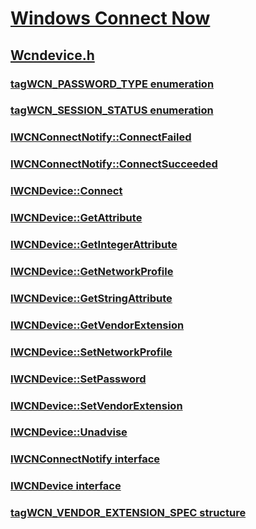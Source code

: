 # [Windows Connect Now](../_wcn/index.md)
## [Wcndevice.h](index.md)
### [tagWCN_PASSWORD_TYPE enumeration](../wcndevice/ne-wcndevice-tagwcn_password_type.md)
### [tagWCN_SESSION_STATUS enumeration](../wcndevice/ne-wcndevice-tagwcn_session_status.md)
### [IWCNConnectNotify::ConnectFailed](../wcndevice/nf-wcndevice-iwcnconnectnotify-connectfailed.md)
### [IWCNConnectNotify::ConnectSucceeded](../wcndevice/nf-wcndevice-iwcnconnectnotify-connectsucceeded.md)
### [IWCNDevice::Connect](../wcndevice/nf-wcndevice-iwcndevice-connect.md)
### [IWCNDevice::GetAttribute](../wcndevice/nf-wcndevice-iwcndevice-getattribute.md)
### [IWCNDevice::GetIntegerAttribute](../wcndevice/nf-wcndevice-iwcndevice-getintegerattribute.md)
### [IWCNDevice::GetNetworkProfile](../wcndevice/nf-wcndevice-iwcndevice-getnetworkprofile.md)
### [IWCNDevice::GetStringAttribute](../wcndevice/nf-wcndevice-iwcndevice-getstringattribute.md)
### [IWCNDevice::GetVendorExtension](../wcndevice/nf-wcndevice-iwcndevice-getvendorextension.md)
### [IWCNDevice::SetNetworkProfile](../wcndevice/nf-wcndevice-iwcndevice-setnetworkprofile.md)
### [IWCNDevice::SetPassword](../wcndevice/nf-wcndevice-iwcndevice-setpassword.md)
### [IWCNDevice::SetVendorExtension](../wcndevice/nf-wcndevice-iwcndevice-setvendorextension.md)
### [IWCNDevice::Unadvise](../wcndevice/nf-wcndevice-iwcndevice-unadvise.md)
### [IWCNConnectNotify interface](../wcndevice/nn-wcndevice-iwcnconnectnotify.md)
### [IWCNDevice interface](../wcndevice/nn-wcndevice-iwcndevice.md)
### [tagWCN_VENDOR_EXTENSION_SPEC structure](../wcndevice/ns-wcndevice-tagwcn_vendor_extension_spec.md)
